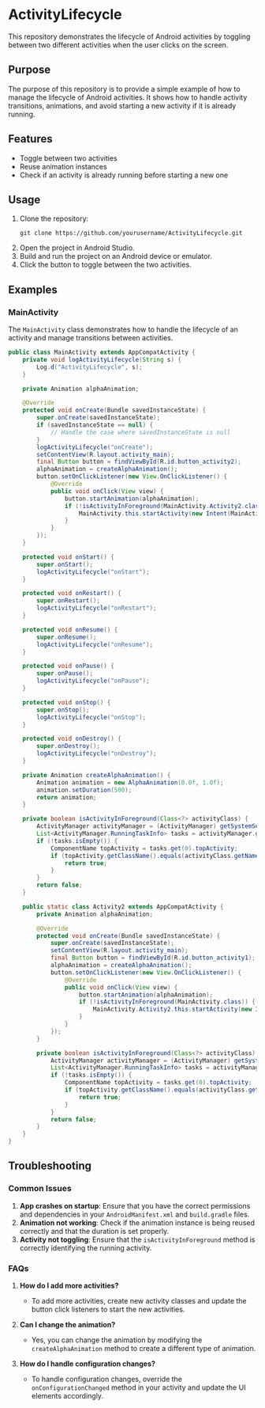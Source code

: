 # ActivityLifecycle

This repository demonstrates the lifecycle of Android activities by toggling between two different activities when the user clicks on the screen.

## Purpose

The purpose of this repository is to provide a simple example of how to manage the lifecycle of Android activities. It shows how to handle activity transitions, animations, and avoid starting a new activity if it is already running.

## Features

- Toggle between two activities
- Reuse animation instances
- Check if an activity is already running before starting a new one

## Usage

1. Clone the repository:
    ```
    git clone https://github.com/yourusername/ActivityLifecycle.git
    ```
2. Open the project in Android Studio.
3. Build and run the project on an Android device or emulator.
4. Click the button to toggle between the two activities.

## Examples

### MainActivity

The `MainActivity` class demonstrates how to handle the lifecycle of an activity and manage transitions between activities.

```java
public class MainActivity extends AppCompatActivity {
    private void logActivityLifecycle(String s) {
        Log.d("ActivityLifecycle", s);
    }

    private Animation alphaAnimation;

    @Override
    protected void onCreate(Bundle savedInstanceState) {
        super.onCreate(savedInstanceState);
        if (savedInstanceState == null) {
            // Handle the case where savedInstanceState is null
        }
        logActivityLifecycle("onCreate");
        setContentView(R.layout.activity_main);
        final Button button = findViewById(R.id.button_activity2);
        alphaAnimation = createAlphaAnimation();
        button.setOnClickListener(new View.OnClickListener() {
            @Override
            public void onClick(View view) {
                button.startAnimation(alphaAnimation);
                if (!isActivityInForeground(MainActivity.Activity2.class)) {
                    MainActivity.this.startActivity(new Intent(MainActivity.this, MainActivity.Activity2.class));
                }
            }
        });
    }

    protected void onStart() {
        super.onStart();
        logActivityLifecycle("onStart");
    }

    protected void onRestart() {
        super.onRestart();
        logActivityLifecycle("onRestart");
    }

    protected void onResume() {
        super.onResume();
        logActivityLifecycle("onResume");
    }

    protected void onPause() {
        super.onPause();
        logActivityLifecycle("onPause");
    }

    protected void onStop() {
        super.onStop();
        logActivityLifecycle("onStop");
    }

    protected void onDestroy() {
        super.onDestroy();
        logActivityLifecycle("onDestroy");
    }

    private Animation createAlphaAnimation() {
        Animation animation = new AlphaAnimation(0.0f, 1.0f);
        animation.setDuration(500);
        return animation;
    }

    private boolean isActivityInForeground(Class<?> activityClass) {
        ActivityManager activityManager = (ActivityManager) getSystemService(Context.ACTIVITY_SERVICE);
        List<ActivityManager.RunningTaskInfo> tasks = activityManager.getRunningTasks(1);
        if (!tasks.isEmpty()) {
            ComponentName topActivity = tasks.get(0).topActivity;
            if (topActivity.getClassName().equals(activityClass.getName())) {
                return true;
            }
        }
        return false;
    }

    public static class Activity2 extends AppCompatActivity {
        private Animation alphaAnimation;

        @Override
        protected void onCreate(Bundle savedInstanceState) {
            super.onCreate(savedInstanceState);
            setContentView(R.layout.activity_main);
            final Button button = findViewById(R.id.button_activity1);
            alphaAnimation = createAlphaAnimation();
            button.setOnClickListener(new View.OnClickListener() {
                @Override
                public void onClick(View view) {
                    button.startAnimation(alphaAnimation);
                    if (!isActivityInForeground(MainActivity.class)) {
                        MainActivity.Activity2.this.startActivity(new Intent(MainActivity.Activity2.this, MainActivity.class));
                    }
                }
            });
        }

        private boolean isActivityInForeground(Class<?> activityClass) {
            ActivityManager activityManager = (ActivityManager) getSystemService(Context.ACTIVITY_SERVICE);
            List<ActivityManager.RunningTaskInfo> tasks = activityManager.getRunningTasks(1);
            if (!tasks.isEmpty()) {
                ComponentName topActivity = tasks.get(0).topActivity;
                if (topActivity.getClassName().equals(activityClass.getName())) {
                    return true;
                }
            }
            return false;
        }
    }
}
```

## Troubleshooting

### Common Issues

1. **App crashes on startup**: Ensure that you have the correct permissions and dependencies in your `AndroidManifest.xml` and `build.gradle` files.
2. **Animation not working**: Check if the animation instance is being reused correctly and that the duration is set properly.
3. **Activity not toggling**: Ensure that the `isActivityInForeground` method is correctly identifying the running activity.

### FAQs

1. **How do I add more activities?**
   - To add more activities, create new activity classes and update the button click listeners to start the new activities.

2. **Can I change the animation?**
   - Yes, you can change the animation by modifying the `createAlphaAnimation` method to create a different type of animation.

3. **How do I handle configuration changes?**
   - To handle configuration changes, override the `onConfigurationChanged` method in your activity and update the UI elements accordingly.

